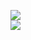 [![](https://img.shields.io/badge/Made%20With-Github%20Spray-lightgrey.svg?style=for-the-badge&logo=github)](https://github.com/Annihil/github-spray#15880)  
[![](https://i.imgur.com/2DrTn0Z.gif)](https://github.com/Annihil/github-spray)